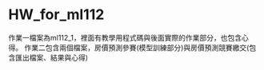 # HW_for_ml112
作業一檔案為ml112_1，裡面有教學用程式碼與後面實際的作業部分，也包含心得。
作業二包含兩個檔案，房價預測參賽(模型訓練部分)與房價預測競賽繳交(包含匯出檔案、結果與心得)
